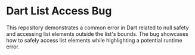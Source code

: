 # Dart List Access Bug
This repository demonstrates a common error in Dart related to null safety and accessing list elements outside the list's bounds. The bug showcases how to safely access list elements while highlighting a potential runtime error.